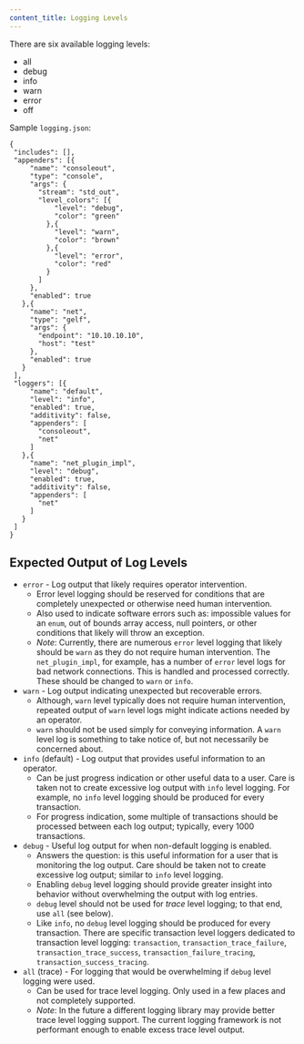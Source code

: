 ```yaml
---
content_title: Logging Levels
---
```


There are six available logging levels:
- all
- debug
- info
- warn
- error
- off  

Sample `logging.json`:

```
{
 "includes": [],
 "appenders": [{
     "name": "consoleout", 
     "type": "console",
     "args": {
       "stream": "std_out",
       "level_colors": [{
           "level": "debug",
           "color": "green"
         },{
           "level": "warn",
           "color": "brown"
         },{
           "level": "error",
           "color": "red"
         }
       ]
     },
     "enabled": true
   },{
     "name": "net",
     "type": "gelf",
     "args": {
       "endpoint": "10.10.10.10",
       "host": "test"
     },
     "enabled": true
   }
 ],
 "loggers": [{
     "name": "default",
     "level": "info",
     "enabled": true,
     "additivity": false,
     "appenders": [
       "consoleout",
       "net"
     ]
   },{
     "name": "net_plugin_impl",
     "level": "debug",
     "enabled": true,
     "additivity": false,
     "appenders": [
       "net"
     ]
   }
 ]
}
```

## Expected Output of Log Levels

* `error` - Log output that likely requires operator intervention.
  - Error level logging should be reserved for conditions that are completely unexpected or otherwise need human intervention.
  - Also used to indicate software errors such as: impossible values for an `enum`, out of bounds array access, null pointers, or other conditions that likely will throw an exception.
  - *Note*: Currently, there are numerous `error` level logging that likely should be `warn` as they do not require human intervention. The `net_plugin_impl`, for example, has a number of `error` level logs for bad network connections. This is handled and processed correctly. These should be changed to `warn` or `info`.
* `warn` - Log output indicating unexpected but recoverable errors.
  - Although, `warn` level typically does not require human intervention, repeated output of `warn` level logs might indicate actions needed by an operator.
  - `warn` should not be used simply for conveying information. A `warn` level log is something to take notice of, but not necessarily be concerned about.
* `info` (default) - Log output that provides useful information to an operator.
  - Can be just progress indication or other useful data to a user. Care is taken not to create excessive log output with `info` level logging. For example, no `info` level logging should be produced for every transaction.
  - For progress indication, some multiple of transactions should be processed between each log output; typically, every 1000 transactions.
* `debug` - Useful log output for when non-default logging is enabled.
  - Answers the question: is this useful information for a user that is monitoring the log output. Care should be taken not to create excessive log output; similar to `info` level logging.
  - Enabling `debug` level logging should provide greater insight into behavior without overwhelming the output with log entries.
  - `debug` level should not be used for *trace* level logging; to that end, use `all` (see below).
  - Like `info`, no `debug` level logging should be produced for every transaction. There are specific transaction level loggers dedicated to transaction level logging: `transaction`, `transaction_trace_failure`, `transaction_trace_success`, `transaction_failure_tracing`, `transaction_success_tracing`.
* `all` (trace) - For logging that would be overwhelming if `debug` level logging were used.
  - Can be used for trace level logging. Only used in a few places and not completely supported.
  - *Note*: In the future a different logging library may provide better trace level logging support. The current logging framework is not performant enough to enable excess trace level output.

